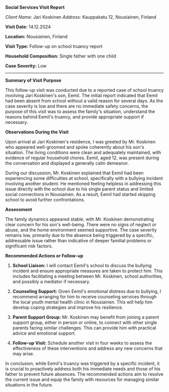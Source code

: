 **Social Services Visit Report**

*Client Name:* Jari Koskinen
*Address:* Kauppakatu 12, Nousiainen, Finland

**Visit Date:** 14.12.2024

**Location:** Nousiainen, Finland

**Visit Type:** Follow-up on school truancy report

**Household Composition:** Single father with one child

**Case Severity:** Low

---

**Summary of Visit Purpose**

This follow-up visit was conducted due to a reported case of school truancy involving Jari Koskinen's son, Eemil. The initial report indicated that Eemil had been absent from school without a valid reason for several days. As the case severity is low and there are no immediate safety concerns, the purpose of this visit was to assess the family's situation, understand the reasons behind Eemil's truancy, and provide appropriate support if necessary.

**Observations During the Visit**

Upon arrival at Jari Koskinen's residence, I was greeted by Mr. Koskinen who appeared well-groomed and spoke coherently about his son's situation. The living conditions were clean and adequately maintained, with evidence of regular household chores. Eemil, aged 12, was present during the conversation and displayed a generally calm demeanor.

During our discussion, Mr. Koskinen explained that Eemil had been experiencing some difficulties at school, specifically with a bullying incident involving another student. He mentioned feeling helpless in addressing this issue directly with the school due to his single parent status and limited social connections in Nousiainen. As a result, Eemil had started skipping school to avoid further confrontations.

**Assessment**

The family dynamics appeared stable, with Mr. Koskinen demonstrating clear concern for his son's well-being. There were no signs of neglect or abuse, and the home environment seemed supportive. The case severity remains low, primarily due to the absence being triggered by a specific, addressable issue rather than indicative of deeper familial problems or significant risk factors.

**Recommended Actions or Follow-up**

1. **School Liaison:** I will contact Eemil's school to discuss the bullying incident and ensure appropriate measures are taken to protect him. This includes facilitating a meeting between Mr. Koskinen, school authorities, and possibly a mediator if necessary.

2. **Counseling Support:** Given Eemil's emotional distress due to bullying, I recommend arranging for him to receive counseling services through the local youth mental health clinic in Nousiainen. This will help him develop coping strategies and improve his resilience.

3. **Parent Support Group:** Mr. Koskinen may benefit from joining a parent support group, either in person or online, to connect with other single parents facing similar challenges. This can provide him with practical advice and emotional support.

4. **Follow-up Visit:** Schedule another visit in four weeks to assess the effectiveness of these interventions and address any new concerns that may arise.

In conclusion, while Eemil's truancy was triggered by a specific incident, it is crucial to proactively address both his immediate needs and those of his father to prevent future absences. The recommended actions aim to resolve the current issue and equip the family with resources for managing similar situations in the future.